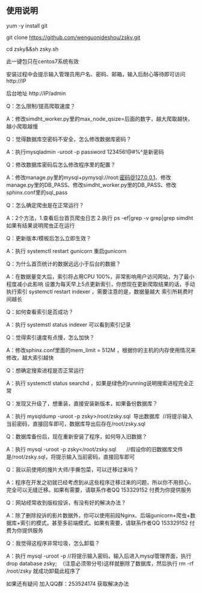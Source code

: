 使用说明
---
yum -y install git 

git  clone https://github.com/wenguonideshou/zsky.git

cd zsky&&sh zsky.sh

此一键包只在centos7系统有效

安装过程中会提示输入管理员用户名、密码、邮箱，输入后耐心等待即可访问 http://IP

后台地址 http://IP/admin


Q：怎么限制/提高爬取速度？

A：修改simdht_worker.py里的max_node_qsize=后面的数字，越大爬取越快，越小爬取越慢

Q：觉得数据库空密码不安全，怎么修改数据库密码？

A：执行mysqladmin -uroot -p password 123456!@#$%^      //将提示输入当前密码，直接回车即可，123456!@#$%^是新密码

Q：修改数据库密码后怎么修改程序里的配置？

A：修改manage.py里的mysql+pymysql://root:密码@127.0.0.1、修改manage.py里的DB_PASS、修改simdht_worker.py里的DB_PASS、修改sphinx.conf里的sql_pass

Q：怎么确定爬虫是在正常运行？

A：2个方法，1.查看后台首页爬虫日志  2.执行 ps -ef|grep -v grep|grep simdht 如果有结果说明爬虫正在运行

Q：更新版本/模板后怎么立即生效？

A：执行 systemctl restart gunicorn 重启gunicorn

Q：为什么首页统计的数据远远小于后台的数据？

A：在数据量变大后，索引将占用CPU 100%，非常影响用户访问网站，为了最小程度减小此影响 设置为每天早上5点更新索引，你想现在更新爬取结果的话，手动执行索引 systemctl restart indexer ，需要注意的是，数据量越大 索引所耗费时间越长

Q：如何查看索引是否成功？

A：执行 systemstl status indexer 可以看到索引记录

Q：觉得索引速度有点慢，怎么加快？

A：修改sphinx.conf里面的mem_limit = 512M ，根据你的主机的内存使用情况来修改，越大索引越快

Q：想确定搜索进程是否正常运行

A：执行 systemctl status searchd ，如果是绿色的running说明搜索进程完全正常

Q：发现又升级了，想重装，直接安装新版本，如果备份数据库？

A：执行 mysqldump -uroot -p zsky>/root/zsky.sql  导出数据库  //将提示输入当前密码，直接回车即可，数据库导出后存在/root/zsky.sql

Q：数据库备份后，现在重新安装了程序，如何导入旧数据？

A：执行 mysql -uroot -p zsky</root/zsky.sql       //假设你的旧数据库文件是/root/zsky.sql，将提示输入当前密码，直接回车即可

Q：我以前使用的搜片大师/手撕包菜，可以迁移过来吗？

A：程序在开发之初就已经考虑到从这些程序迁移过来的问题，所以你不用担心，完全可以无缝迁移。如果有需要，请联系作者QQ 153329152 付费为你提供服务

Q：网站经常收到版权投诉，有没有好的解决办法？

A：除了删除投诉的影片数据外，你可以使用前段Nginx、后端gunicorn+爬虫+数据库+索引的模式，甚至多前端模式。如果有需要，请联系作者QQ 153329152 付费为你提供服务

Q：我觉得这程序非常垃圾，怎么卸载？

A：执行 mysql -uroot -p //将提示输入密码，输入后进入mysql管理界面，执行 drop database zsky;  （注意必须带分号)这样就删除了数据库，然后执行 rm -rf /root/zsky 就成功卸载此程序了

如果还有疑问 加入QQ群：253524174 获取解决办法

